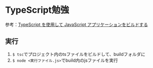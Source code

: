 # TypeScript勉強

参考：[TypeScript を使用して JavaScript アプリケーションをビルドする](https://docs.microsoft.com/ja-jp/learn/paths/build-javascript-applications-typescript/)

## 実行
1. `$ tsc`でプロジェクト内のtsファイルをビルドして、buildフォルダに
2. `$ node <実行ファイル.js>`でbuild内のjsファイルを実行
